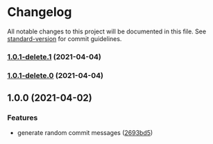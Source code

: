 # Changelog

All notable changes to this project will be documented in this file. See [standard-version](https://github.com/conventional-changelog/standard-version) for commit guidelines.

### [1.0.1-delete.1](https://github.com/isaac-brown/Convent.Commits/compare/v1.0.1-delete.0...v1.0.1-delete.1) (2021-04-04)

### [1.0.1-delete.0](https://github.com/isaac-brown/Convent.Commits/compare/v1.0.0...v1.0.1-delete.0) (2021-04-04)

## 1.0.0 (2021-04-02)


### Features

* generate random commit messages ([2693bd5](https://github.com/isaac-brown/Convent.Commits/commit/2693bd50ea1b0b8da09d3682bf03fc04371d3a74))
